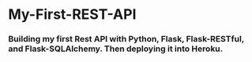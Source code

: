 # My-First-REST-API
### Building my first Rest API with Python, Flask, Flask-RESTful, and Flask-SQLAlchemy. Then deploying it into Heroku.
